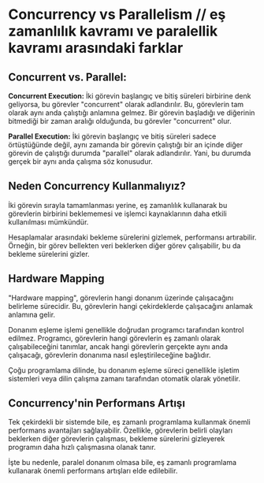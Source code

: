 # Concurrency vs Parallelism // eş zamanlılık kavramı ve paralellik kavramı arasındaki farklar 

## Concurrent vs. Parallel:

**Concurrent Execution:** İki görevin başlangıç ve bitiş süreleri birbirine denk geliyorsa, bu görevler "concurrent" olarak adlandırılır. Bu, görevlerin tam olarak aynı anda çalıştığı anlamına gelmez. Bir görevin başladığı ve diğerinin bitmediği bir zaman aralığı olduğunda, bu görevler "concurrent" olur.

**Parallel Execution:** İki görevin başlangıç ve bitiş süreleri sadece örtüştüğünde değil, aynı zamanda bir görevin çalıştığı bir an içinde diğer görevin de çalıştığı durumda "parallel" olarak adlandırılır. Yani, bu durumda gerçek bir aynı anda çalışma söz konusudur.

## Neden Concurrency Kullanmalıyız?

İki görevin sırayla tamamlanması yerine, eş zamanlılık kullanarak bu görevlerin birbirini beklememesi ve işlemci kaynaklarının daha etkili kullanılması mümkündür.

Hesaplamalar arasındaki bekleme sürelerini gizlemek, performansı artırabilir. Örneğin, bir görev bellekten veri beklerken diğer görev çalışabilir, bu da bekleme sürelerini gizler.

## Hardware Mapping

"Hardware mapping", görevlerin hangi donanım üzerinde çalışacağını belirleme sürecidir. Bu, görevlerin hangi çekirdeklerde çalışacağını anlamak anlamına gelir.

Donanım eşleme işlemi genellikle doğrudan programcı tarafından kontrol edilmez. Programcı, görevlerin hangi görevlerin eş zamanlı olarak çalışabileceğini tanımlar, ancak hangi görevlerin gerçekte aynı anda çalışacağı, görevlerin donanıma nasıl eşleştirileceğine bağlıdır.
    
Çoğu programlama dilinde, bu donanım eşleme süreci genellikle işletim sistemleri veya dilin çalışma zamanı tarafından otomatik olarak yönetilir.

## Concurrency'nin Performans Artışı

Tek çekirdekli bir sistemde bile, eş zamanlı programlama kullanmak önemli performans avantajları sağlayabilir. Özellikle, görevlerin belirli olayları beklerken diğer görevlerin çalışması, bekleme sürelerini gizleyerek programın daha hızlı çalışmasına olanak tanır.
    
İşte bu nedenle, paralel donanım olmasa bile, eş zamanlı programlama kullanarak önemli performans artışları elde edilebilir.